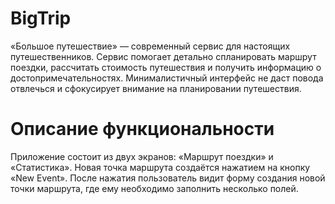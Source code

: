 # BigTrip

«Большое путешествие» — современный сервис для настоящих путешественников.
Сервис помогает детально спланировать маршрут поездки, рассчитать стоимость путешествия и
получить информацию о достопримечательностях. Минималистичный интерфейс не даст повода отвлечься и
сфокусирует внимание на планировании путешествия.

# Описание функциональности

Приложение состоит из двух экранов: «Маршрут поездки» и «Статистика».
Новая точка маршрута создаётся нажатием на кнопку «New Event».
После нажатия пользователь видит форму создания новой точки маршрута,
где ему необходимо заполнить несколько полей.